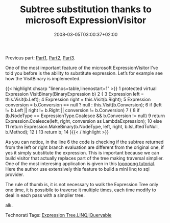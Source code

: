 ﻿---
title: "Subtree substitution thanks to microsoft ExpressionVisitor"
description: ""
date: 2008-03-05T03:00:37+02:00
draft: false
tags: [NET framework]
categories: [NET framework]
---
Previous part: [Part1](http://www.nablasoft.com/Alkampfer/?p=141), [Part2](http://www.nablasoft.com/Alkampfer/?p=145), [Part3](http://www.nablasoft.com/Alkampfer/?p=149).

One of the most important feature of the microsoft ExpressionVisitor I’ve told you before is the ability to substitute expression. Let’s for example see how the VisitBinary is implemented.

{{< highlight chsarp "linenos=table,linenostart=1" >}}
 1 protected virtual Expression VisitBinary(BinaryExpression b)
 2 {
 3     Expression left = this.Visit(b.Left);
 4     Expression right = this.Visit(b.Right);
 5     Expression conversion = b.Conversion == null ? null : this.Visit(b.Conversion);
 6     if (left != b.Left || right != b.Right || conversion != b.Conversion)
 7     {
 8         if (b.NodeType == ExpressionType.Coalesce && b.Conversion != null)
 9             return Expression.Coalesce(left, right, conversion as LambdaExpression);
10         else
11             return Expression.MakeBinary(b.NodeType, left, right, b.IsLiftedToNull, b.Method);
12     }
13     return b;
14 }{{< / highlight >}}

<!-- Code inserted with Steve Dunn's Windows Live Writer Code Formatter Plugin.  http://dunnhq.com -->

As you can notice, in the line 6 the code is checking if the subtree returned from the left or right branch evaluation are different from the original one, if yes it simply substitute the expression. This is important because we can build visitor that actually replaces part of the tree making traversal simplier. One of the most interesing application is given in this [looooong tutorial](http://blogs.msdn.com/mattwar/archive/2007/10/09/linq-building-an-iqueryable-provider-part-viii.aspx). Here the author use extensively this feature to build a mini linq to sql provider.

The rule of thumb is, it is not necessary to walk the Expression Tree only one time, it is possibile to traverse it multiple times, each time modify to deal in each pass with a simplier tree.

alk.

Technorati Tags: [Expression Tree](http://technorati.com/tags/Expression%20Tree),[LINQ](http://technorati.com/tags/LINQ),[IQueryable](http://technorati.com/tags/IQueryable)
